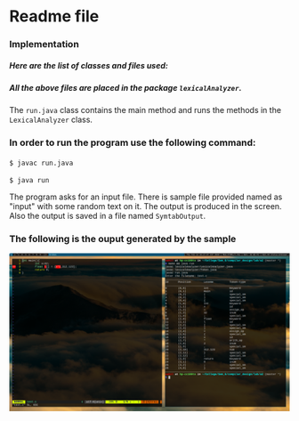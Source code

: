# Readme file

### Implementation
##### Here are the list of classes and files used:

##### All the above files are placed in the package `lexicalAnalyzer`.
The `run.java` class contains the main method and runs the methods in the `LexicalAnalyzer` class.

### In order to run the program use the following command:
`$ javac run.java`

`$ java run`

The program asks for an input file. There is sample file provided named as "input" with some random text on it.
The output is produced in the screen. Also the output is saved in a file named `SymtabOutput`.

### The following is the ouput generated by the sample
![output](screenshot.png)
